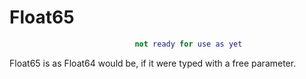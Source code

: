 # Float65
```lua
                            not ready for use as yet
```
Float65 is as Float64 would be, if it were typed with a free parameter.
